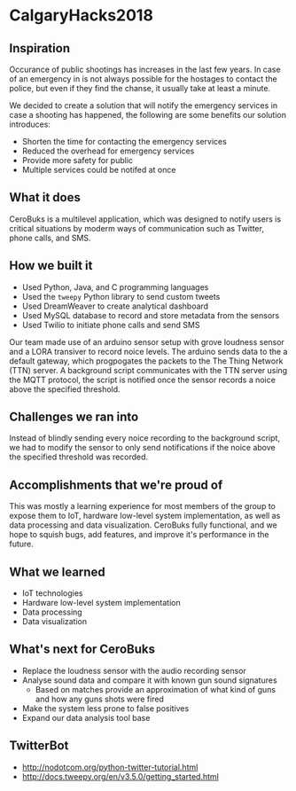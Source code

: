 # CalgaryHacks2018

## Inspiration

Occurance of public shootings has increases in the last few years. In case of an emergency in is not always possible for the hostages to contact the police, but even if they find the chanse, it usually take at least a minute.

We decided to create a solution that will notify the emergency services in case a shooting has happened, the following are some benefits our solution introduces: 

- Shorten the time for contacting the emergency services
- Reduced the overhead for emergency services
- Provide more safety for public
- Multiple services could be notifed at once

## What it does

CeroBuks is a multilevel application, which was designed to notify users is critical situations by moderm ways of communication such as Twitter, phone calls, and SMS.

## How we built it

- Used Python, Java, and C programming languages
- Used the `tweepy` Python library to send custom tweets
- Used DreamWeaver to create analytical dashboard
- Used MySQL database to record and store metadata from the sensors
- Used Twilio to initiate phone calls and send SMS

Our team made use of an arduino sensor setup with grove loudness sensor and a LORA transiver to record noice levels. The arduino sends data to the a default gateway, which progpogates the packets to the The Thing Network (TTN) server. A background script communicates with the TTN server using the MQTT protocol, the script is notified once the sensor records a noice above the specified threshold.

## Challenges we ran into

Instead of blindly sending every noice recording to the background script, we had to modify the sensor to only send notifications if the noice above the specified threshold was recorded.

## Accomplishments that we're proud of

This was mostly a learning experience for most members of the group to expose them to IoT, hardware low-level system implementation, as well as data processing and data visualization. CeroBuks fully functional, and we hope to squish bugs, add features, and improve it's performance in the future.

## What we learned

- IoT technologies
- Hardware low-level system implementation
- Data processing
- Data visualization

## What's next for CeroBuks

- Replace the loudness sensor with the audio recording sensor
- Analyse sound data and compare it with known gun sound signatures
    - Based on matches provide an approximation of what kind of guns and how any guns shots were fired
- Make the system less prone to false positives
- Expand our data analysis tool base

## TwitterBot

* http://nodotcom.org/python-twitter-tutorial.html
* http://docs.tweepy.org/en/v3.5.0/getting_started.html
